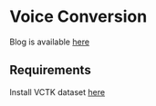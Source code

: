 # Voice Conversion
Blog is available [here](https://www.andrewszot.com/blog/machine_learning/deep_learning/style_transfer)
## Requirements
Install VCTK dataset [here](http://homepages.inf.ed.ac.uk/jyamagis/page3/page58/page58.html)
